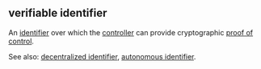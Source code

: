 ## verifiable identifier

<p class="c8"><span>An </span><span class="c2"><a class="c3" href="#h.u3bfehmj4ed3">identifier</a></span><span>&nbsp;over which the </span><span class="c2"><a class="c3" href="#h.gemoqe2m303z">controller</a></span><span>&nbsp;can provide cryptographic </span><span class="c2"><a class="c3" href="#h.3ss2tnb5pf4s">proof of control</a></span><span class="c0">.</span></p><p class="c8"><span>See also: </span><span class="c2"><a class="c3" href="#h.x1jp59hgbk2l">decentralized identifier</a></span><span>, </span><span class="c2"><a class="c3" href="#h.bz098kwwc559">autonomous identifier</a></span><span class="c0">.</span></p>

